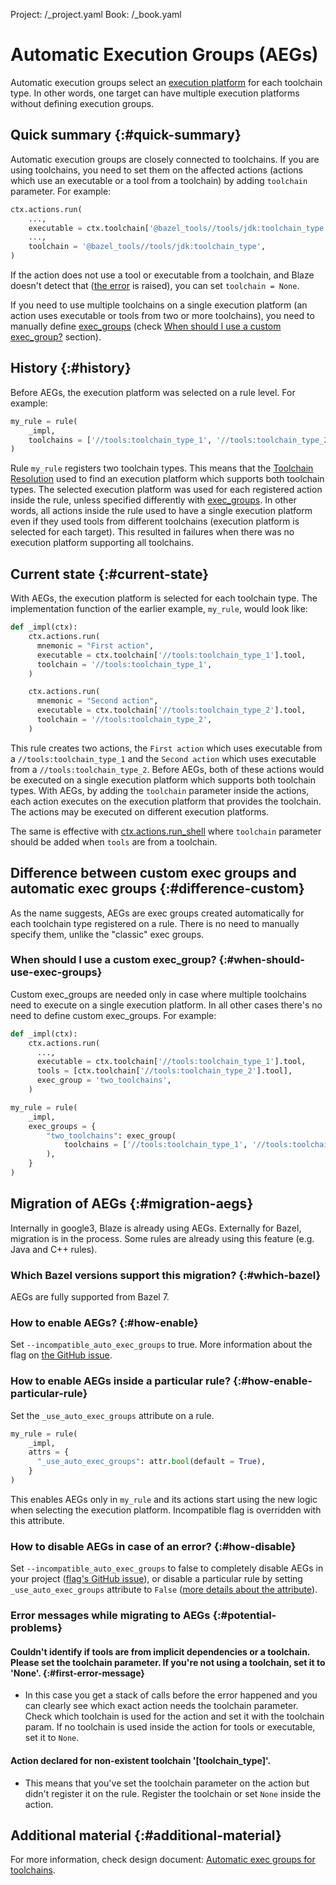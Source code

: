 Project: /_project.yaml
Book: /_book.yaml

# Automatic Execution Groups (AEGs)

Automatic execution groups select an [execution platform][exec_platform]
for each toolchain type. In other words, one target can have multiple
execution platforms without defining execution groups.

## Quick summary {:#quick-summary}

Automatic execution groups are closely connected to toolchains. If you are using
toolchains, you need to set them on the affected actions (actions which use an
executable or a tool from a toolchain) by adding `toolchain` parameter. For
example:

```python
ctx.actions.run(
    ...,
    executable = ctx.toolchain['@bazel_tools//tools/jdk:toolchain_type'].tool,
    ...,
    toolchain = '@bazel_tools//tools/jdk:toolchain_type',
)
```
If the action does not use a tool or executable from a toolchain, and Blaze
doesn't detect that ([the error](#first-error-message) is raised), you can set
`toolchain = None`.

If you need to use multiple toolchains on a single execution platform (an action
uses executable or tools from two or more toolchains), you need to manually
define [exec_groups][exec_groups] (check
[When should I use a custom exec_group?][multiple_toolchains_exec_groups]
section).

## History {:#history}

Before AEGs, the execution platform was selected on a rule level. For example:

```python
my_rule = rule(
    _impl,
    toolchains = ['//tools:toolchain_type_1', '//tools:toolchain_type_2'],
)
```

Rule `my_rule` registers two toolchain types. This means that the [Toolchain
Resolution](https://bazel.build/extending/toolchains#toolchain-resolution) used
to find an execution platform which supports both toolchain types. The selected
execution platform was used for each registered action inside the rule, unless
specified differently with [exec_groups][exec_groups].
In other words, all actions inside the rule used to have a single execution
platform even if they used tools from different toolchains (execution platform
is selected for each target). This resulted in failures when there was no
execution platform supporting all toolchains.

## Current state {:#current-state}

With AEGs, the execution platform is selected for each toolchain type. The
implementation function of the earlier example, `my_rule`, would look like:

```python
def _impl(ctx):
    ctx.actions.run(
      mnemonic = "First action",
      executable = ctx.toolchain['//tools:toolchain_type_1'].tool,
      toolchain = '//tools:toolchain_type_1',
    )

    ctx.actions.run(
      mnemonic = "Second action",
      executable = ctx.toolchain['//tools:toolchain_type_2'].tool,
      toolchain = '//tools:toolchain_type_2',
    )
```

This rule creates two actions, the `First action` which uses executable from a
`//tools:toolchain_type_1` and the `Second action` which uses executable from a
`//tools:toolchain_type_2`. Before AEGs, both of these actions would be executed
on a single execution platform which supports both toolchain types. With AEGs,
by adding the `toolchain` parameter inside the actions, each action executes on
the execution platform that provides the toolchain. The actions may be executed
on different execution platforms.

The same is effective with [ctx.actions.run_shell][run_shell] where `toolchain`
parameter should be added when `tools` are from a toolchain.

## Difference between custom exec groups and automatic exec groups {:#difference-custom}

As the name suggests, AEGs are exec groups created automatically for each
toolchain type registered on a rule. There is no need to manually specify them,
unlike the "classic" exec groups.

### When should I use a custom exec_group? {:#when-should-use-exec-groups}

Custom exec_groups are needed only in case where multiple toolchains need to
execute on a single execution platform. In all other cases there's no need to
define custom exec_groups. For example:

```python
def _impl(ctx):
    ctx.actions.run(
      ...,
      executable = ctx.toolchain['//tools:toolchain_type_1'].tool,
      tools = [ctx.toolchain['//tools:toolchain_type_2'].tool],
      exec_group = 'two_toolchains',
    )
```

```python
my_rule = rule(
    _impl,
    exec_groups = {
        "two_toolchains": exec_group(
            toolchains = ['//tools:toolchain_type_1', '//tools:toolchain_type_2'],
        ),
    }
)
```

## Migration of AEGs {:#migration-aegs}

Internally in google3, Blaze is already using AEGs.
Externally for Bazel, migration is in the process. Some rules are already using
this feature (e.g. Java and C++ rules).

### Which Bazel versions support this migration? {:#which-bazel}

AEGs are fully supported from Bazel 7.

### How to enable AEGs? {:#how-enable}

Set `--incompatible_auto_exec_groups` to true. More information about the flag
on [the GitHub issue][github_flag].

### How to enable AEGs inside a particular rule? {:#how-enable-particular-rule}

Set the `_use_auto_exec_groups` attribute on a rule.

```python
my_rule = rule(
    _impl,
    attrs = {
      "_use_auto_exec_groups": attr.bool(default = True),
    }
)
```
This enables AEGs only in `my_rule` and its actions start using the new logic
when selecting the execution platform. Incompatible flag is overridden with this
attribute.

### How to disable AEGs in case of an error? {:#how-disable}

Set `--incompatible_auto_exec_groups` to false to completely disable AEGs in
your project ([flag's GitHub issue][github_flag]), or disable a particular rule
by setting `_use_auto_exec_groups` attribute to `False`
([more details about the attribute](#how-enable-particular-rule)).

### Error messages while migrating to AEGs {:#potential-problems}

#### Couldn't identify if tools are from implicit dependencies or a toolchain. Please set the toolchain parameter. If you're not using a toolchain, set it to 'None'. {:#first-error-message}
  * In this case you get a stack of calls before the error happened and you can
    clearly see which exact action needs the toolchain parameter. Check which
    toolchain is used for the action and set it with the toolchain param. If no
    toolchain is used inside the action for tools or executable, set it to
    `None`.

#### Action declared for non-existent toolchain '[toolchain_type]'.
  * This means that you've set the toolchain parameter on the action but didn't
register it on the rule. Register the toolchain or set `None` inside the action.

## Additional material {:#additional-material}

For more information, check design document:
[Automatic exec groups for toolchains][aegs_design_doc].

[exec_platform]: https://bazel.build/extending/platforms#:~:text=Execution%20%2D%20a%20platform%20on%20which%20build%20tools%20execute%20build%20actions%20to%20produce%20intermediate%20and%20final%20outputs.
[exec_groups]: https://bazel.build/extending/exec-groups
[github_flag]: https://github.com/bazelbuild/bazel/issues/17134
[aegs_design_doc]: https://docs.google.com/document/d/1-rbP_hmKs9D639YWw5F_JyxPxL2bi6dSmmvj_WXak9M/edit#heading=h.5mcn15i0e1ch
[run_shell]: https://bazel.build/rules/lib/builtins/actions#run_shell
[multiple_toolchains_exec_groups]: /extending/auto-exec-groups#when-should-use-exec-groups